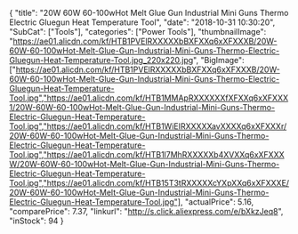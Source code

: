 {
	"title": "20W   60W 60-100wHot Melt Glue Gun  Industrial Mini Guns Thermo Electric Gluegun Heat Temperature Tool",
	"date": "2018-10-31 10:30:20",
	"SubCat": ["Tools"],
	"categories": ["Power Tools"],
	"thumbnailImage": "https://ae01.alicdn.com/kf/HTB1PVElRXXXXXbBXFXXq6xXFXXXB/20W-60W-60-100wHot-Melt-Glue-Gun-Industrial-Mini-Guns-Thermo-Electric-Gluegun-Heat-Temperature-Tool.jpg_220x220.jpg",
	"BigImage": ["https://ae01.alicdn.com/kf/HTB1PVElRXXXXXbBXFXXq6xXFXXXB/20W-60W-60-100wHot-Melt-Glue-Gun-Industrial-Mini-Guns-Thermo-Electric-Gluegun-Heat-Temperature-Tool.jpg","https://ae01.alicdn.com/kf/HTB1MMApRXXXXXXfXFXXq6xXFXXX1/20W-60W-60-100wHot-Melt-Glue-Gun-Industrial-Mini-Guns-Thermo-Electric-Gluegun-Heat-Temperature-Tool.jpg","https://ae01.alicdn.com/kf/HTB1WiEIRXXXXXavXXXXq6xXFXXXr/20W-60W-60-100wHot-Melt-Glue-Gun-Industrial-Mini-Guns-Thermo-Electric-Gluegun-Heat-Temperature-Tool.jpg","https://ae01.alicdn.com/kf/HTB1l7MhRXXXXXb4XVXXq6xXFXXXW/20W-60W-60-100wHot-Melt-Glue-Gun-Industrial-Mini-Guns-Thermo-Electric-Gluegun-Heat-Temperature-Tool.jpg","https://ae01.alicdn.com/kf/HTB15T3tRXXXXXcYXpXXq6xXFXXXE/20W-60W-60-100wHot-Melt-Glue-Gun-Industrial-Mini-Guns-Thermo-Electric-Gluegun-Heat-Temperature-Tool.jpg"],
	"actualPrice": 5.16,
	"comparePrice": 7.37,
	"linkurl": "http://s.click.aliexpress.com/e/bXkzJeq8",
	"inStock": 94
}
